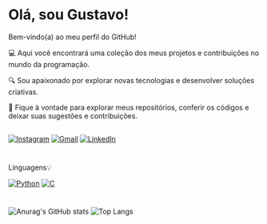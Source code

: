 # Olá, sou Gustavo! 

Bem-vindo(a) ao meu perfil do GitHub!

💻 Aqui você encontrará uma coleção dos meus projetos e contribuições no mundo da programação.

🔍 Sou apaixonado por explorar novas tecnologias e desenvolver soluções criativas.

🌟 Fique à vontade para explorar meus repositórios, conferir os códigos e deixar suas sugestões e contribuições.



##
<a href="https://www.instagram.com/gastuv0/" target="_blank"><img src="https://img.shields.io/badge/Instagram-E4405F?style=for-the-badge&logo=instagram&logoColor=white" alt="Instagram"></a>
<a href="mailto:gustavo.sarubbi1@gmail.com" target="_blank"><img src="https://img.shields.io/badge/Gmail-D14836?style=for-the-badge&logo=gmail&logoColor=white" alt="Gmail"></a>
<a href="https://www.linkedin.com/in/gustavosarubbi" target="_blank">
  <img src="https://img.shields.io/badge/LinkedIn-0077B5?style=for-the-badge&logo=linkedin&logoColor=white" alt="LinkedIn">
</a>
#
Linguagens💡

[![Python](https://img.shields.io/badge/Python-3776AB?style=for-the-badge&logo=python&logoColor=white)](#)
[![C](https://img.shields.io/badge/C-00599C?style=for-the-badge&logo=c&logoColor=white)](#)

#
![Anurag's GitHub stats](https://github-readme-stats.vercel.app/api?username=gustavosarubbi&theme=great-gatsby&show_icons=true)
![Top Langs](https://github-readme-stats.vercel.app/api/top-langs/?username=gustavosarubbi&theme=blue-green)

